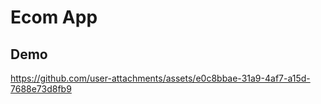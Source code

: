 # Ecom App
## Demo

https://github.com/user-attachments/assets/e0c8bbae-31a9-4af7-a15d-7688e73d8fb9


